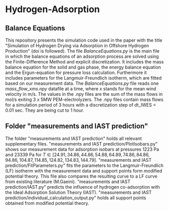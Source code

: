# Hydrogen-Adsorption
## Balance Equations
This repository presents the simulation code used in the paper with the title "Simulation of Hydrogen Drying via Adsorption in Offshore Hydrogen Production" (doi is followed).
The file *BalanceEquations.py* is the main file in which the balance equations of an adsorption process are solved using the Finite-Difference Method and explicit discretization.
It includes the mass balance equation for the solid and gas phase, the energy balance equation and the Ergun-equation for pressure loss calculation. Furthermore it includes parameters for the Langmuir-Freundlich isotherm, 
which are fitted based on our measurement data.
The *BalanceEquations.py* file reads one *mass_flow_xms.npy* datafile at a time, where x stands for the mean wind velocity in m/s. The values in the .npy files are the sum of the mass flows in mol/s exiting 3 x 5MW PEM-electrolyzers.
The .npy files contain mass flows for a simulation period of 3 hours with a discretization step of dt_IWES = 0.01 sec. They are being cut to 1 hour.

## Folder "measurements and IAST prediction"
The folder "measurements and IAST prediction" holds all relevant supplementary files. 
"measurements and IAST prediction/PlotIsobars.py" shows our measurement data for adsorption isobars at pressures 1223 Pa and 23339 Pa for $T \in [24.91, 34.86, 44.86, 54.88, 64.89, 74.86, 84.86, 94.86, 104.87, 114.85, 124.82, 134.83, 144.79]$.
"measurements and IAST prediction/FitParameters.py" fits the parameters to the Langmuir-Freundlich (LF) isotherm with the measurement data and support points form modified potential theory. This file also compares the resulting curve to a LF curve from existing literature (M.Gaeini).
"measurements and IAST prediction/IAST.py" predicts the influence of hydrogen co-adsorption with the Ideal Adsorption Solution Theory (IAST). 
"measurements and IAST prediction/individual_calculation_output.py" holds all support points obtained from modified potential theory.
